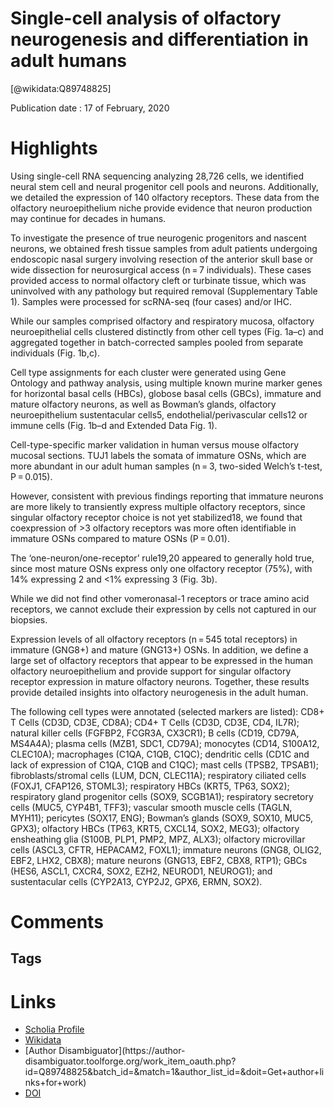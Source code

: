 
Single-cell analysis of olfactory neurogenesis and differentiation in adult humans
==================================================================================
  
  [@wikidata:Q89748825]  
  
Publication date : 17 of February, 2020  

# Highlights
Using single-cell RNA sequencing analyzing 28,726 cells, we identified neural stem cell and neural progenitor cell pools and neurons. Additionally, we detailed the expression of 140 olfactory receptors. These data from the olfactory neuroepithelium niche provide evidence that neuron production may continue for decades in humans.

To investigate the presence of true neurogenic progenitors and nascent neurons, we obtained fresh tissue samples from adult patients undergoing endoscopic nasal surgery involving resection of the anterior skull base or wide dissection for neurosurgical access (n = 7 individuals). These cases provided access to normal olfactory cleft or turbinate tissue, which was uninvolved with any pathology but required removal (Supplementary Table 1). Samples were processed for scRNA-seq (four cases) and/or IHC.

While our samples comprised olfactory and respiratory mucosa, olfactory neuroepithelial cells clustered distinctly from other cell types (Fig. 1a–c) and aggregated together in batch-corrected samples pooled from separate individuals (Fig. 1b,c). 

Cell type assignments for each cluster were generated using Gene Ontology and pathway analysis, using multiple known murine marker genes for horizontal basal cells (HBCs), globose basal cells (GBCs), immature and mature olfactory neurons, as well as Bowman’s glands, olfactory neuroepithelium sustentacular cells5, endothelial/perivascular cells12 or immune cells (Fig. 1b–d and Extended Data Fig. 1).

Cell-type-specific marker validation in human versus mouse olfactory mucosal sections. TUJ1 labels the somata of immature OSNs, which are more abundant in our adult human samples (n = 3, two-sided Welch’s t-test, P = 0.015).


However, consistent with previous findings reporting that immature neurons are more likely to transiently express multiple olfactory receptors, since singular olfactory receptor choice is not yet stabilized18, we found that coexpression of >3 olfactory receptors was more often identifiable in immature OSNs compared to mature OSNs (P = 0.01). 

The ‘one-neuron/one-receptor’ rule19,20 appeared to generally hold true, since most mature OSNs express only one olfactory receptor (75%), with 14% expressing 2 and <1% expressing 3 (Fig. 3b). 

While we did not find other vomeronasal-1 receptors or trace amino acid receptors, we cannot exclude their expression by cells not captured in our biopsies.

 
Expression levels of all olfactory receptors (n = 545 total receptors) in immature (GNG8+) and mature (GNG13+) OSNs.
In addition, we define a large set of olfactory receptors that appear to be expressed in the human olfactory neuroepithelium and provide support for singular olfactory receptor expression in mature olfactory neurons. Together, these results provide detailed insights into olfactory neurogenesis in the adult human.

 The following cell types were annotated (selected markers are listed): CD8+ T Cells (CD3D, CD3E, CD8A); CD4+ T Cells (CD3D, CD3E, CD4, IL7R); natural killer cells (FGFBP2, FCGR3A, CX3CR1); B cells (CD19, CD79A, MS4A4A); plasma cells (MZB1, SDC1, CD79A); monocytes (CD14, S100A12, CLEC10A); macrophages (C1QA, C1QB, C1QC); dendritic cells (CD1C and lack of expression of C1QA, C1QB and C1QC); mast cells (TPSB2, TPSAB1); fibroblasts/stromal cells (LUM, DCN, CLEC11A); respiratory ciliated cells (FOXJ1, CFAP126, STOML3); respiratory HBCs (KRT5, TP63, SOX2); respiratory gland progenitor cells (SOX9, SCGB1A1); respiratory secretory cells (MUC5, CYP4B1, TFF3); vascular smooth muscle cells (TAGLN, MYH11); pericytes (SOX17, ENG); Bowman’s glands (SOX9, SOX10, MUC5, GPX3); olfactory HBCs (TP63, KRT5, CXCL14, SOX2, MEG3); olfactory ensheathing glia (S100B, PLP1, PMP2, MPZ, ALX3); olfactory microvillar cells (ASCL3, CFTR, HEPACAM2, FOXL1); immature neurons (GNG8, OLIG2, EBF2, LHX2, CBX8); mature neurons (GNG13, EBF2, CBX8, RTP1); GBCs (HES6, ASCL1, CXCR4, SOX2, EZH2, NEUROD1, NEUROG1); and sustentacular cells (CYP2A13, CYP2J2, GPX6, ERMN, SOX2). 

 <!--   - 3.1.  Cell-type markers in Wikidata:
 -->

# Comments

## Tags

# Links
  
 * [Scholia Profile](https://scholia.toolforge.org/work/Q89748825)  
 * [Wikidata](https://www.wikidata.org/wiki/Q89748825)  
 * [Author Disambiguator](https://author-
disambiguator.toolforge.org/work_item_oauth.php?id=Q89748825&batch_id=&match=1&author_list_id=&doit=Get+author+links+for+work)  
 * [DOI](https://doi.org/10.1038/S41593-020-0587-9)  
